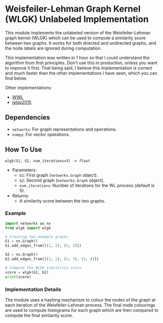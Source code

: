 # Weisfeiler-Lehman Graph Kernel (WLGK) Unlabeled Implementation

This module implements the unlabeled version of the Weisfeiler-Lehman graph kernel (WLGK) which can
be used to compute a similarity score between two graphs. It works for both directed and undirected
graphs, and the node labels are ignored during computation.

This implementation was written in 1 hour so that I could understand the algorithm from first
principles. Don't use this in production, unless you want to improve it first. That being said, I
believe this implementation is correct and much faster than the other implementations I have seen,
which you can find below.

Other implementations:
- [WWL](https://github.com/BorgwardtLab/WWL)
- [jstsp2015](https://github.com/emanuele/jstsp2015/blob/master/gk_weisfeiler_lehman.py)


## Dependencies

- `networkx`: For graph representations and operations.
- `numpy`: For vector operations.

## How To Use

`wlgk(G1, G2, num_iterations=5) -> float`

- Parameters:
    - `G1`: First graph (`networkx.Graph` object).
    - `G2`: Second graph (`networkx.Graph` object).
    - `num_iterations`: Number of iterations for the WL process (default is 5).
- Returns:
    - A similarity score between the two graphs.

### Example

```python
import networkx as nx
from wlgk import wlgk

# Creating two example graphs
G1 = nx.Graph()
G1.add_edges_from([(1, 2), (2, 3)])

G2 = nx.Graph()
G2.add_edges_from([(1, 2), (2, 3), (3, 4)])

# Compute the WLGK similarity score
score = wlgk(G1, G2)
print(score)
```

### Implementation Details

The module uses a hashing mechanism to colour the nodes of the graph at each iteration of the Weisfeiler-Lehman process. The final node colourings are used to compute histograms for each graph which are then compared to compute the final similarity score.

